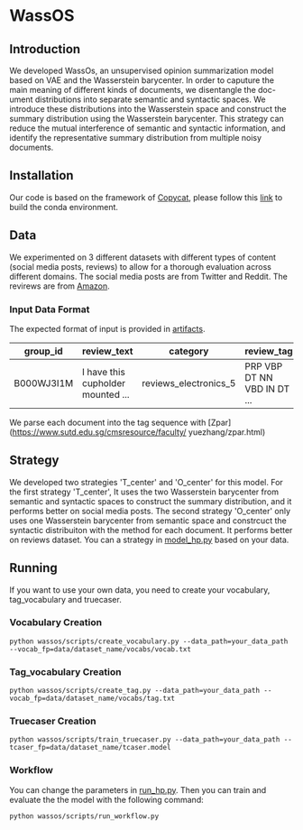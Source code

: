 # WassOS

## Introduction

We developed WassOs, an unsupervised opinion summarization model based on VAE and the
Wasserstein barycenter. In order to caputure the main meaning of different kinds of documents, we disentangle the doc-
ument distributions into separate semantic and syntactic spaces. We introduce these distributions into the Wasserstein
space and construct the summary distribution using the Wasserstein barycenter. This strategy can reduce the
mutual interference of semantic and syntactic information, and identify the representative
summary distribution from multiple noisy documents. 

## Installation

Our code is based on the framework of [Copycat](https://arxiv.org/abs/1911.02247), please follow this [link](https://github.com/abrazinskas/Copycat-abstractive-opinion-summarizer) to build the conda environment.

## Data

We experimented on 3 different datasets with different types
of content (social media posts, reviews) to allow
for a thorough evaluation across different domains. The social media posts are from Twitter and Reddit. The revirews are from [Amazon](https://cseweb.ucsd.edu/~jmcauley/datasets.html).

### Input Data Format

The expected format of input is provided in [artifacts](wassos/artifacts/amazon/data/input_example). 

group_id | review_text | category | review_tag
--- | --- | --- | ---
B000WJ3I1M | I have this cupholder mounted ...  | reviews_electronics_5 | PRP VBP DT NN VBD IN DT ...

We parse each document into the tag sequence with [Zpar](https://www.sutd.edu.sg/cmsresource/faculty/
yuezhang/zpar.html)

## Strategy

We developed two strategies 'T_center' and 'O_center' for this model. For the first strategy 'T_center', It uses the two Wasserstein barycenter 
from semantic and syntactic spaces to construct the summary distribution, and it performs better on social media posts. The second strategy 'O_center' only 
uses one Wasserstein barycenter from semantic space and constrcuct the syntactic distribuiton with the method for each document. It performs better on 
reviews dataset. You can a strategy in [model_hp.py](wassos/utils/hparams/model_hp.py) based on your data.

## Running

If you want to use your own data, you need to create your vocabulary, tag_vocabulary and truecaser. 

### Vocabulary Creation

```
python wassos/scripts/create_vocabulary.py --data_path=your_data_path --vocab_fp=data/dataset_name/vocabs/vocab.txt
```

### Tag_vocabulary Creation

```
python wassos/scripts/create_tag.py --data_path=your_data_path --vocab_fp=data/dataset_name/vocabs/tag.txt
```

### Truecaser Creation

```
python wassos/scripts/train_truecaser.py --data_path=your_data_path --tcaser_fp=data/dataset_name/tcaser.model
```

### Workflow

You can change the parameters in [run_hp.py](wassos/utils/hparams/run_hp.py).
Then you can train and evaluate the the model with the following command:
```
python wassos/scripts/run_workflow.py
```





